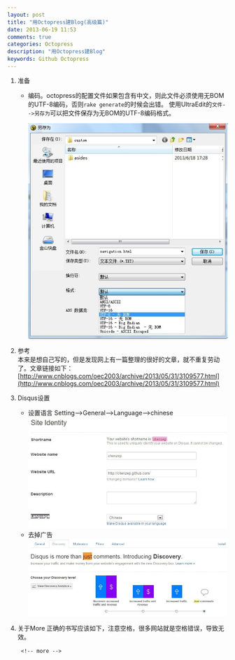 ```yaml
---
layout: post
title: "用Octopress建Blog(高级篇)"
date: 2013-06-19 11:53
comments: true
categories: Octopress
description: "用Octopress建Blog" 
keywords: Github Octopress 
---
```


1. 准备
	- 编码。octopress的配置文件如果包含有中文，则此文件必须使用无BOM的UTF-8编码，否则`rake generate`的时候会出错。 使用UltraEdit的`文件-->另存为`可以把文件保存为无BOM的UTF-8编码格式。
	
		![](/pics/octopress_adv_encode.jpg) 

1. 参考  
   本来是想自己写的，但是发现网上有一篇整理的很好的文章，就不重复劳动了。文章链接如下：  
	[http://www.cnblogs.com/oec2003/archive/2013/05/31/3109577.html](http://www.cnblogs.com/oec2003/archive/2013/05/31/3109577.html)

1. Disqus设置
	- 设置语言
		Setting-->General-->Language-->chinese
		![](/pics/octopress_adv_disqus_language.jpg)
	- 去掉广告
	![](/pics/octopress_adv_disqus_justcomment.jpg)

1. 关于More
	正确的书写应该如下，注意空格，很多网站就是空格错误，导致无效。

		<!-- more -->

